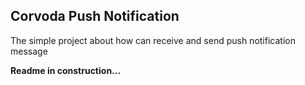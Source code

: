 Corvoda Push Notification
-------------------------

The simple project about how can receive and send push notification message

**Readme in construction...**
